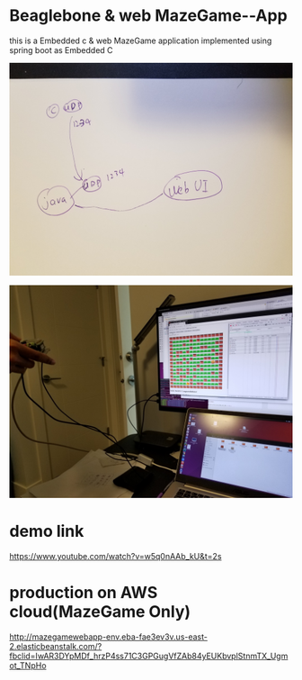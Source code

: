 # Beaglebone & web MazeGame--App

this is a Embedded c & web MazeGame application implemented using spring boot as Embedded C

![alt text](Readme-Images/stucture.jpg)

![alt text](Readme-Images/demo.jpg)

# demo link

https://www.youtube.com/watch?v=w5q0nAAb_kU&t=2s

# production on AWS cloud(MazeGame Only)

http://mazegamewebapp-env.eba-fae3ev3v.us-east-2.elasticbeanstalk.com/?fbclid=IwAR3DYpMDf_hrzP4ss71C3GPGugVfZAb84yEUKbvplStnmTX_Ugmot_TNpHo